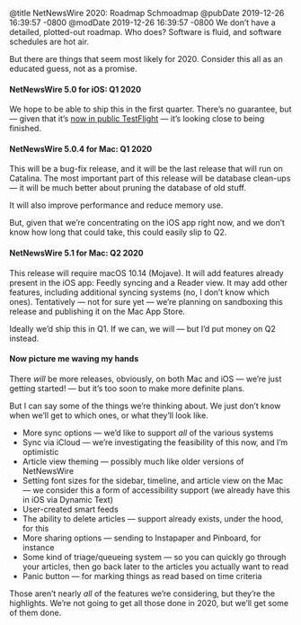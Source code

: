 @title NetNewsWire 2020: Roadmap Schmoadmap
@pubDate 2019-12-26 16:39:57 -0800
@modDate 2019-12-26 16:39:57 -0800
We don’t have a detailed, plotted-out roadmap. Who does? Software is fluid, and software schedules are hot air.

But there are things that seem most likely for 2020. Consider this all as an educated guess, not as a promise.

#### NetNewsWire 5.0 for iOS: Q1 2020

We hope to be able to ship this in the first quarter. There’s no guarantee, but — given that it’s [now in public TestFlight](https://inessential.com/2019/12/22/netnewswire_5_for_ios_public_testflight) — it’s looking close to being finished.

#### NetNewsWire 5.0.4 for Mac: Q1 2020

This will be a bug-fix release, and it will be the last release that will run on Catalina. The most important part of this release will be database clean-ups — it will be much better about pruning the database of old stuff.

It will also improve performance and reduce memory use.

But, given that we’re concentrating on the iOS app right now, and we don’t know how long that could take, this could easily slip to Q2.

#### NetNewsWire 5.1 for Mac: Q2 2020

This release will require macOS 10.14 (Mojave). It will add features already present in the iOS app: Feedly syncing and a Reader view. It may add other features, including additional syncing systems (no, I don’t know which ones). Tentatively — not for sure yet — we’re planning on sandboxing this release and publishing it on the Mac App Store.

Ideally we’d ship this in Q1. If we can, we will — but I’d put money on Q2 instead.

#### Now picture me waving my hands

There _will_ be more releases, obviously, on both Mac and iOS — we’re just getting started! — but it’s too soon to make more definite plans.

But I can say some of the things we’re thinking about. We just don’t know when we’ll get to which ones, or what they’ll look like.

* More sync options — we’d like to support *all* of the various systems
* Sync via iCloud — we’re investigating the feasibility of this now, and I’m optimistic
* Article view theming — possibly much like older versions of NetNewsWire
* Setting font sizes for the sidebar, timeline, and article view on the Mac — we consider this a form of accessibility support (we already have this in iOS via Dynamic Text)
* User-created smart feeds
* The ability to delete articles — support already exists, under the hood, for this
* More sharing options — sending to Instapaper and Pinboard, for instance
* Some kind of triage/queueing system — so you can quickly go through your articles, then go back later to the articles you actually want to read
* Panic button — for marking things as read based on time criteria

Those aren’t nearly *all* of the features we’re considering, but they’re the highlights. We’re not going to get all those done in 2020, but we’ll get some of them done.
